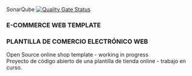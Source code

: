 SonarQube [![Quality Gate Status](https://sonarcloud.io/api/project_badges/measure?project=rpuigm_ecommercewebtemplate&metric=alert_status)](https://sonarcloud.io/dashboard?id=rpuigm_ecommercewebtemplate)


### E-COMMERCE WEB TEMPLATE
### PLANTILLA DE COMERCIO ELECTRÓNICO WEB
<p>Open Source online shop template - working in progress<br>
Proyecto de código abierto de una plantilla de tienda online - trabajo en curso.<p>


